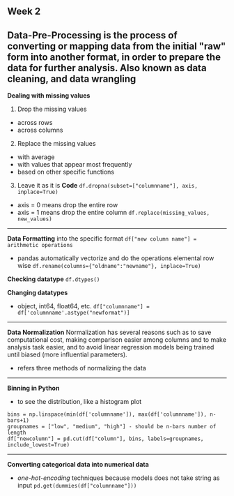 ## Week 2
**Data-Pre-Processing** is the process of converting or mapping data from the initial "raw" form into another format, in order to prepare the data for further analysis. Also known as **data cleaning, and data wrangling**
---
**Dealing with missing values**
1. Drop the missing values
  - across rows
  - across columns
2. Replace the missing values
  - with average
  - with values that appear most frequently
  - based on other specific functions
3. Leave it as it is
**Code**
``df.dropna(subset=["columnname"], axis, inplace=True)``
- axis = 0 means drop the entire row
- axis = 1 means drop the entire column
``df.replace(missing_values, new_values)``
---
**Data Formatting** into the specific format
``df["new column name"] = arithmetic operations``
- pandas automatically vectorize and do the operations elemental row wise
``df.rename(columns={"oldname":"newname"}, inplace=True)``

**Checking datatype**
``df.dtypes()``

**Changing datatypes**
- object, int64, float64, etc.
``df["columnname"] = df['columnname'.astype("newformat")]``
---
**Data Normalization**
Normalization has several reasons such as to save computational cost, making comparison easier among columns and to make analysis task easier, and to avoid linear regression models being trained until biased (more influential parameters).
- refers three methods of normalizing the data
---
**Binning in Python**
- to see the distribution, like a histogram plot
```
bins = np.linspace(min(df['columnname']), max(df['columnname']), n-bars+1)
groupnames = ["low", "medium", "high"] - should be n-bars number of length
df["newcolumn"] = pd.cut(df["column"], bins, labels=groupnames, include_lowest=True)
```
---
**Converting categorical data into numerical data**
- *one-hot-encoding* techniques because models does not take string as input
``pd.get(dummies(df["columnname"]))``
